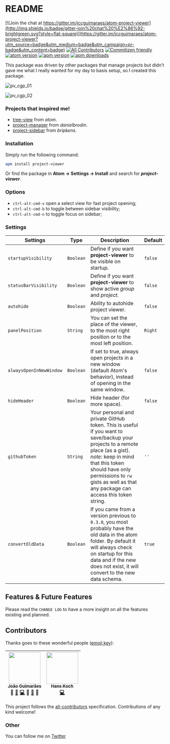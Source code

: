# README
[![Join the chat at https://gitter.im/jccguimaraes/atom-project-viewer](http://img.shields.io/badge/gitter-join%20chat%20%E2%86%92-brightgreen.svg?style=flat-square)](https://gitter.im/jccguimaraes/atom-project-viewer?utm_source=badge&utm_medium=badge&utm_campaign=pr-badge&utm_content=badge)
[![All Contributors](https://img.shields.io/badge/all_contributors-2-orange.svg?style=flat-square)](#contributors)
[![Commitizen friendly](https://img.shields.io/badge/commitizen-friendly-brightgreen.svg?style=flat-square)](http://commitizen.github.io/cz-cli/)
[![atom version](https://img.shields.io/badge/atom-1.8.0-orange.svg?style=flat-square)](https://atom.io/packages/project-viewer/)
[![apm version](https://img.shields.io/apm/v/project-viewer.svg?style=flat-square)](https://atom.io/packages/project-viewer/)
[![apm downloads](https://img.shields.io/apm/dm/project-viewer.svg?style=flat-square)](https://atom.io/packages/project-viewer/)

This package was driven by other packages that manage projects but didn't gave me what I really wanted for my day to basis setup, so I created this package.

![pv_cgp_01](https://cloud.githubusercontent.com/assets/14871650/15876484/8bfcbc5a-2d05-11e6-90c0-87a38020d78c.gif)

![pv_cgp_02](https://cloud.githubusercontent.com/assets/14871650/15876485/8c13a3b6-2d05-11e6-8f96-bb4ab8acfe9a.gif)


### Projects that inspired me!
* [tree-view](https://atom.io/packages/tree-view) from *atom*.
* [project-manager](https://atom.io/packages/project-manager) from *danielbrodin*.
* [project-sidebar](https://atom.io/packages/project-sidebar) from *bripkens*.

### Installation
Simply run the following command:
```sh
apm install project-viewer
```
Or find the package in **Atom → Settings → Install** and search for ***project-viewer***.

### Options
- `ctrl-alt-cmd-v` open a select view for fast project opening;
- `ctrl-alt-cmd-b` to toggle between sidebar visibility;
- `ctrl-alt-cmd-n` to toggle focus on sidebar;

### Settings
Settings | Type | Description | Default
---------|------|-------------|--------
`startupVisibility` | `Boolean` | Define if you want **project-viewer** to be visible on startup. | `false`
`statusBarVisibility` | `Boolean` | Define if you want **project-viewer** to show active *group* and *project*. | `false`
`autohide` | `Boolean` | Ability to autohide project viewer. | `false`
`panelPosition` | `String` | You can set the place of the viewer, to the most right position or to the most left position. | `Right`
`alwaysOpenInNewWindow` | `Boolean` | If set to true, always open projects in a new window (default Atom's behavior), instead of opening in the same window. | `false`
`hideHeader` | `Boolean` | Hide header (for more space). | `false`
`githubToken` | `String` | Your personal and private GitHub token. This is useful if you want to save/backup your projects to a remote place (as a gist). *note*: keep in mind that this token should have only permissions to `rw` gists as well as that any package can access this token string. | `''`
`convertOldData` | `Boolean` | If you came from a version previous to <code>0.3.0</code>, you most probably have the old data in the atom folder. By default it will always check on startup for this data and if the new does not exist, it will convert to the new data schema. | `true`

## Features & Future Features
Please read the `CHANGE LOG` to have a more insight on all the features existing and planned.

## Contributors
Thanks goes to these wonderful people ([emoji key](https://github.com/kentcdodds/all-contributors#emoji-key)):

<!-- ALL-CONTRIBUTORS-LIST:START - Do not remove or modify this section -->
| [<img src="https://avatars.githubusercontent.com/u/14871650?v=3" width="100px;"/><br /><sub>João Guimarães</sub>](https://github.com/jccguimaraes)<br />💁 [🐛](https://github.com/jccguimaraes/atom-project-viewer/issues?q=author%3Ajccguimaraes) [💻](https://github.com/jccguimaraes/atom-project-viewer/commits?author=jccguimaraes) 🎨 [📖](https://github.com/jccguimaraes/atom-project-viewer/commits?author=jccguimaraes) 👀 | [<img src="https://avatars.githubusercontent.com/u/1093709?v=3" width="100px;"/><br /><sub>Hans Koch</sub>](https://github.com/Hammster)<br />[💻](https://github.com/jccguimaraes/atom-project-viewer/commits?author=Hammster) |
| :---: | :---: |
<!-- ALL-CONTRIBUTORS-LIST:END -->

This project follows the [all-contributors](https://github.com/kentcdodds/all-contributors) specification. Contributions of any kind welcome!

### Other
You can follow me on [Twitter](https://twitter.com/jccguimaraes)

